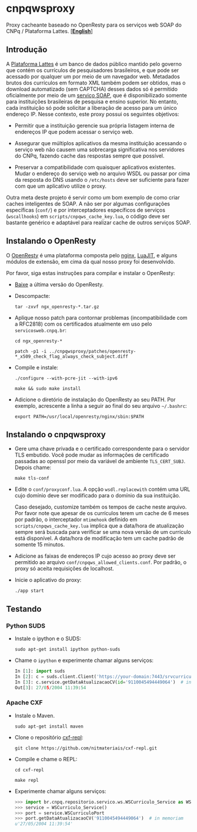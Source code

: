 # cnpqwsproxy

Proxy cacheante baseado no OpenResty para os serviços web SOAP do CNPq / Plataforma Lattes.
[\[**English**\]](README.md)

## Introdução

A [Plataforma Lattes](http://lattes.cnpq.br) é um banco de dados público mantido pelo governo que contém os currículos de pesquisadores brasileiros, e que pode ser acessado por qualquer um por meio de um navegador web. Metadados brutos dos currículos em formato XML também podem ser obtidos, mas o download automatizado (sem CAPTCHA) desses dados só é permitido oficialmente por meio de um [serviço SOAP](http://www.cnpq.br/web/portal-lattes/extracoes-de-dados), que é disponibilizado somente para instituições brasileiras de pesquisa e ensino superior. No entanto, cada instituição só pode solicitar a liberação de acesso para um único endereço IP. Nesse contexto, este proxy possui os seguintes objetivos:

* Permitir que a instituição gerencie sua própria listagem interna de endereços IP que podem acessar o serviço web.

* Assegurar que múltiplos aplicativos da mesma instituição acessando o serviço web não causem uma sobrecarga significativa nos servidores do CNPq, fazendo cache das respostas sempre que possível.

* Preservar a compatibilidade com quaisquer aplicativos existentes. Mudar o endereço do serviço web no arquivo WSDL ou passar por cima da resposta do DNS usando o `/etc/hosts` deve ser suficiente para fazer com que um aplicativo utilize o proxy.

Outra meta deste projeto é servir como um bom exemplo de como criar caches inteligentes de SOAP. A não ser por algumas configurações específicas (`conf/`) e por interceptadores específicos de serviços (`wscallhooks`) em `scripts/cnpqws_cache_key.lua`, o código deve ser bastante genérico e adaptável para realizar cache de outros serviços SOAP.

## Instalando o OpenResty

O [OpenResty](http://openresty.org) é uma plataforma composta pelo [nginx](http://nginx.org), [LuaJIT](http://luajit.org),  e alguns módulos de extensão, em cima da qual nosso proxy foi desenvolvido.

Por favor, siga estas instruções para compilar e instalar o OpenResty:

* [Baixe](http://openresty.org/#Download) a última versão do OpenResty.

* Descompacte:

  `tar -zxvf ngx_openresty-*.tar.gz`

* Aplique nosso patch para contornar problemas (incompatibilidade com a RFC2818) com os certificados atualmente em uso pelo `servicosweb.cnpq.br`:

  `cd ngx_openresty-*`
  
  `patch -p1 -i ../cnpqwsproxy/patches/openresty-*_x509_check_flag_always_check_subject.diff`

* Compile e instale:

  `./configure --with-pcre-jit --with-ipv6`

  `make && sudo make install`

* Adicione o diretório de instalação do OpenResty ao seu PATH. Por exemplo, acrescente a linha a seguir ao final do seu arquivo `~/.bashrc`:

  `export PATH=/usr/local/openresty/nginx/sbin:$PATH`

## Instalando o cnpqwsproxy

* Gere uma chave privada e o certificado correspondente para o servidor TLS embutido. Você pode mudar as informações de certificado passadas ao openssl por meio da variável de ambiente `TLS_CERT_SUBJ`. Depois chame:

  `make tls-conf`

* Edite o `conf/proxyconf.lua`. A opção `wsdl.replacewith` contém uma URL cujo domínio deve ser modificado para o domínio da sua instituição.

  Caso desejado, customize também os tempos de cache neste arquivo. Por favor note que apesar de os currículos terem um cache de 6 meses por padrão, o interceptador `mtimehook` definido em `scripts/cnpqws_cache_key.lua` implica que a data/hora de atualização sempre será buscada para verificar se uma nova versão de um currículo está disponível. A data/hora de modificação tem um cache padrão de somente 15 minutos.

* Adicione as faixas de endereços IP cujo acesso ao proxy deve ser permitido ao arquivo `conf/cnpqws_allowed_clients.conf`. Por padrão, o proxy só aceita requisições de localhost.

* Inicie o aplicativo do proxy:

  `./app start`

## Testando

### Python SUDS

* Instale o ipython e o SUDS:

  `sudo apt-get install ipython python-suds`

* Chame o `ipython` e experimente chamar alguns serviços:

   ```python
   In [1]: import suds
   In [2]: c = suds.client.Client('https://your-domain:7443/srvcurriculo/WSCurriculo?wsdl')
   In [3]: c.service.getDataAtualizacaoCV(id='9110045494449064')  # in memoriam
   Out[3]: 27/05/2004 11:39:54
   ```

### Apache CXF

* Instale o Maven.

  `sudo apt-get install maven`

* Clone o repositório [cxf-repl](https://github.com/nitmateriais/cxf-repl):

  `git clone https://github.com/nitmateriais/cxf-repl.git`

* Compile e chame o REPL:

  `cd cxf-repl`

  `make repl`

* Experimente chamar alguns serviços:

  ```python
  >>> import br.cnpq.repositorio.servico.ws.WSCurriculo_Service as WSCurriculo_Service
  >>> service = WSCurriculo_Service()
  >>> port = service.WSCurriculoPort
  >>> port.getDataAtualizacaoCV('9110045494449064')  # in memoriam
  u'27/05/2004 11:39:54'
  ```
